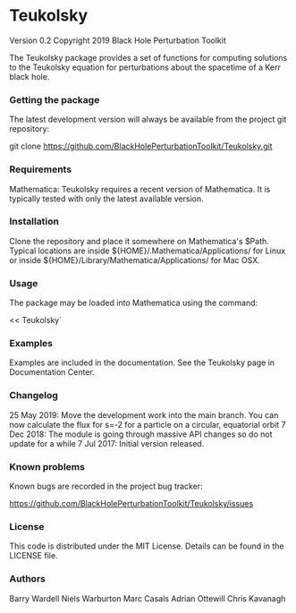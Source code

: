 # Teukolsky

Version 0.2
Copyright 2019 Black Hole Perturbation Toolkit

The Teukolsky package provides a set of functions for computing solutions
to the Teukolsky equation for perturbations about the spacetime of a Kerr
black hole.


### Getting the package

The latest development version will always be available from the project git
repository:

git clone https://github.com/BlackHolePerturbationToolkit/Teukolsky.git


### Requirements

Mathematica: Teukolsky requires a recent version of Mathematica. It is
             typically tested with only the latest available version.


### Installation

Clone the repository and place it somewhere on Mathematica's $Path.
Typical locations are inside ${HOME}/.Mathematica/Applications/ for Linux or
inside ${HOME}/Library/Mathematica/Applications/ for Mac OSX.


### Usage

The package may be loaded into Mathematica using the command:

<< Teukolsky`


### Examples

Examples are included in the documentation. See the Teukolsky page in
Documentation Center.


### Changelog

25 May 2019: Move the development work into the main branch. You can now calculate the flux for s=-2 for a particle on a circular, equatorial orbit
7 Dec 2018: The module is going through massive API changes so do not update for a while
7 Jul 2017: Initial version released.


### Known problems

Known bugs are recorded in the project bug tracker:

https://github.com/BlackHolePerturbationToolkit/Teukolsky/issues


### License

This code is distributed under the MIT License. Details can
be found in the LICENSE file.


### Authors

Barry Wardell 
Niels Warburton 
Marc Casals 
Adrian Ottewill 
Chris Kavanagh 
